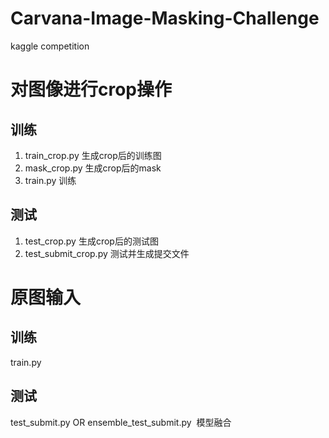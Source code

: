 # Carvana-Image-Masking-Challenge
kaggle competition


# 对图像进行crop操作

## 训练
1. train_crop.py 生成crop后的训练图
2. mask_crop.py 生成crop后的mask
3. train.py 训练
## 测试 
1. test_crop.py 生成crop后的测试图
2. test_submit_crop.py 测试并生成提交文件

# 原图输入
## 训练
 train.py
## 测试
test_submit.py
OR  ensemble_test_submit.py  模型融合
